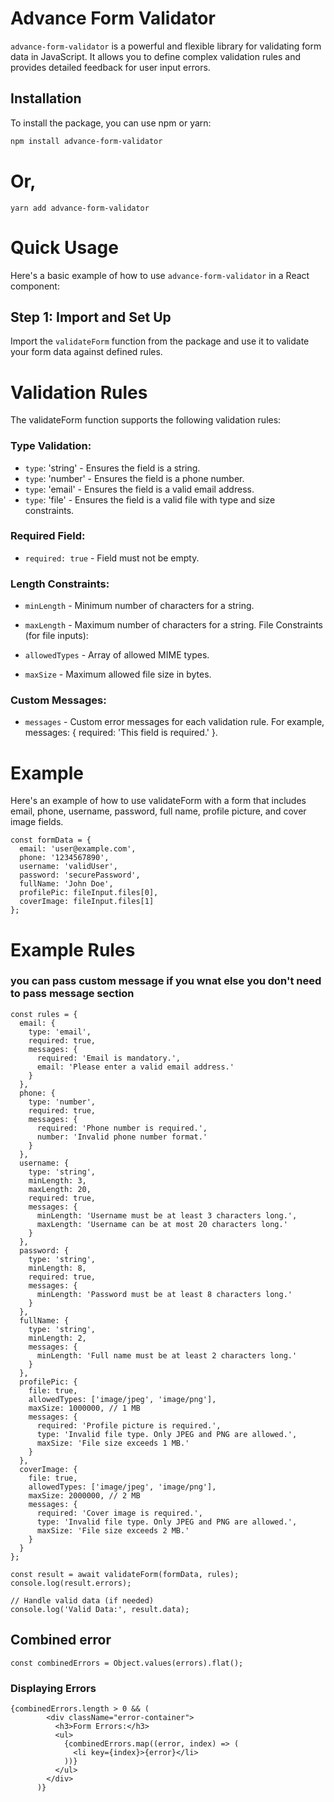 # Advance Form Validator

`advance-form-validator` is a powerful and flexible library for validating form data in JavaScript. It allows you to define complex validation rules and provides detailed feedback for user input errors.

## Installation

To install the package, you can use npm or yarn:

```bash
npm install advance-form-validator
```
# Or,

```
yarn add advance-form-validator
```
# Quick Usage
Here's a basic example of how to use `advance-form-validator` in a React component:

## Step 1: Import and Set Up
Import the `validateForm` function from the package and use it to validate your form data against defined rules.



# Validation Rules
The validateForm function supports the following validation rules:

### Type Validation:

- `type`: 'string' - Ensures the field is a string.
- `type`: 'number' - Ensures the field is a phone number.
- `type`: 'email' - Ensures the field is a valid email address.
- `type`: 'file' - Ensures the field is a valid file with type and size constraints.

### Required Field:

- `required: true` - Field must not be empty.
### Length Constraints:

- `minLength` - Minimum number of characters for a string.
- `maxLength` - Maximum number of characters for a string.
File Constraints (for file inputs):

- `allowedTypes` - Array of allowed MIME types.
- `maxSize` - Maximum allowed file size in bytes.
### Custom Messages:

- `messages` - Custom error messages for each validation rule. For example, messages: { required: 'This field is required.' }.


# Example
Here's an example of how to use validateForm with a form that includes email, phone, username, password, full name, profile picture, and cover image fields.

```
const formData = {
  email: 'user@example.com',
  phone: '1234567890',
  username: 'validUser',
  password: 'securePassword',
  fullName: 'John Doe',
  profilePic: fileInput.files[0],
  coverImage: fileInput.files[1]
};
```

# Example Rules

### you can pass custom message if you wnat else you don't need to pass message section

```
const rules = {
  email: { 
    type: 'email', 
    required: true,
    messages: {
      required: 'Email is mandatory.',
      email: 'Please enter a valid email address.'
    }
  },
  phone: { 
    type: 'number', 
    required: true,
    messages: {
      required: 'Phone number is required.',
      number: 'Invalid phone number format.'
    }
  },
  username: { 
    type: 'string', 
    minLength: 3, 
    maxLength: 20, 
    required: true,
    messages: {
      minLength: 'Username must be at least 3 characters long.',
      maxLength: 'Username can be at most 20 characters long.'
    }
  },
  password: { 
    type: 'string', 
    minLength: 8, 
    required: true,
    messages: {
      minLength: 'Password must be at least 8 characters long.'
    }
  },
  fullName: { 
    type: 'string', 
    minLength: 2,
    messages: {
      minLength: 'Full name must be at least 2 characters long.'
    }
  },
  profilePic: { 
    file: true,
    allowedTypes: ['image/jpeg', 'image/png'],
    maxSize: 1000000, // 1 MB
    messages: {
      required: 'Profile picture is required.',
      type: 'Invalid file type. Only JPEG and PNG are allowed.',
      maxSize: 'File size exceeds 1 MB.'
    }
  },
  coverImage: { 
    file: true,
    allowedTypes: ['image/jpeg', 'image/png'],
    maxSize: 2000000, // 2 MB
    messages: {
      required: 'Cover image is required.',
      type: 'Invalid file type. Only JPEG and PNG are allowed.',
      maxSize: 'File size exceeds 2 MB.'
    }
  }
};
```

```
const result = await validateForm(formData, rules);
console.log(result.errors);

// Handle valid data (if needed)
console.log('Valid Data:', result.data);
```
## Combined error

```
const combinedErrors = Object.values(errors).flat();
```

### Displaying Errors

```
{combinedErrors.length > 0 && (
        <div className="error-container">
          <h3>Form Errors:</h3>
          <ul>
            {combinedErrors.map((error, index) => (
              <li key={index}>{error}</li>
            ))}
          </ul>
        </div>
      )}
```
